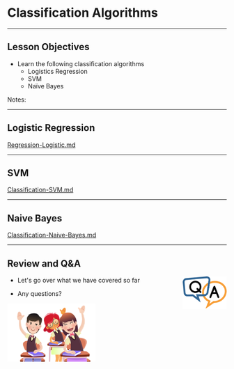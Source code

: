 # Classification Algorithms

---

## Lesson Objectives

* Learn the following classification algorithms
    * Logistics Regression
    * SVM
    * Naïve Bayes

Notes:

---

## Logistic Regression

[Regression-Logistic.md](Regression-Logistic.md)

---

## SVM

[Classification-SVM.md](Classification-SVM.md)

---

## Naive Bayes

[Classification-Naive-Bayes.md](Classification-Naive-Bayes.md)

---

## Review and Q&A

<img src="../../assets/images/icons/q-and-a-1.png" style="width:20%;float:right;" /><!-- {"left" : 8.24, "top" : 1.21, "height" : 1.28, "width" : 1.73} -->


- Let's go over what we have covered so far

- Any questions?

<img src="../../assets/images/icons/quiz-icon.png" style="width:40%;" /><!-- {"left" : 2.69, "top" : 4.43, "height" : 3.24, "width" : 4.86} -->


